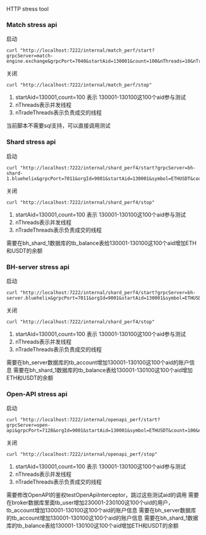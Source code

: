 HTTP stress tool
### Match stress api
启动
```
curl "http://localhost:7222/internal/match_perf/start?grpcServer=match-engine.exchange&grpcPort=7040&startAid=130001&count=100&nThreads=10&nTradeThreads=1&basePrice=1800" 
```
关闭
```
curl "http://localhost:7222/internal/match_perf/stop"
```

1. startAid=130001,count=100 表示 130001-130100这100个aid参与测试
2. nThreads表示并发线程
3. nTradeThreads表示负责成交的线程

当前脚本不需要sql支持，可以直接调用测试

### Shard stress api
启动
```
curl "http://localhost:7222/internal/shard_perf4/start?grpcServer=bh-shard-1.bluehelix&grpcPort=7011&orgId=9001&startAid=130001&symbol=ETHUSDT&count=100&nThreads=10&nTradeThreads=1&basePrice=1000"
```
关闭
```
curl "http://localhost:7222/internal/shard_perf4/stop"

```
1. startAid=130001,count=100 表示 130001-130100这100个aid参与测试
2. nThreads表示并发线程
3. nTradeThreads表示负责成交的线程

需要在bh_shard_1数据库的tb_balance表给130001-130100这100个aid增加ETH和USDT的余额


### BH-server stress api
启动
```
curl "http://localhost:7222/internal/shard_perf4/start?grpcServer=bh-server.bluehelix&grpcPort=7011&orgId=9001&startAid=130001&symbol=ETHUSDT&count=100&nThreads=10&nTradeThreads=1&basePrice=1000"
```
关闭
```
curl "http://localhost:7222/internal/shard_perf4/stop"

```
1. startAid=130001,count=100 表示 130001-130100这100个aid参与测试
2. nThreads表示并发线程
3. nTradeThreads表示负责成交的线程

需要在bh_server数据库的tb_account增加130001-130100这100个aid的账户信息
需要在bh_shard_1数据库的tb_balance表给130001-130100这100个aid增加ETH和USDT的余额


### Open-API stress api
启动
```
curl "http://localhost:7222/internal/openapi_perf/start?grpcServer=open-api&grpcPort=7128&orgId=9001&startAid=130001&symbol=ETHUSDT&count=100&nThreads=100&nTradeThreads=1&basePrice=1000"
```
关闭
```
curl "http://localhost:7222/internal/openapi_perf/stop"
```
1. startAid=130001,count=100 表示 130001-130100这100个aid参与测试
2. nThreads表示并发线程
3. nTradeThreads表示负责成交的线程

需要修改OpenAPI的鉴权testOpenApiInterceptor，跳过这些测试aid的调用
需要在broker数据库里面tb_user增加230001-230100这100个uid的用户，tb_account增加130001-130100这100个aid的账户信息
需要在bh_server数据库的tb_account增加130001-130100这100个aid的账户信息
需要在bh_shard_1数据库的tb_balance表给130001-130100这100个aid增加ETH和USDT的余额

